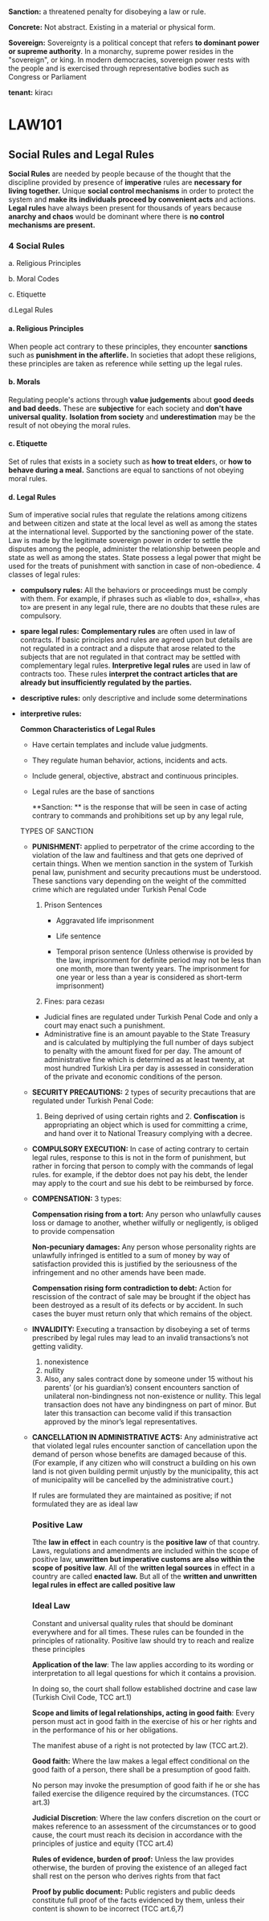 

**Sanction:** a threatened penalty for disobeying a law or rule.

**Concrete:** Not abstract. Existing in a material or physical form.

**Sovereign:** Sovereignty is a political concept that refers **to dominant power or supreme authority**. In a monarchy, supreme power resides in the "sovereign", or king. In modern democracies, sovereign power rests with the people and is exercised through representative bodies such as Congress or Parliament

**tenant:** kiracı

# LAW101

## Social Rules and Legal Rules

 **Social Rules** are needed by people because of the thought that the discipline provided by presence of **imperative** rules are **necessary for living together.** Unique **social control mechanisms** in order to protect the system and **make its individuals proceed by convenient acts** and actions. **Legal rules** have always been present for thousands of years because **anarchy and chaos** would be dominant where there is **no control mechanisms are present.**

### 4 Social Rules

a. Religious Principles

b. Moral Codes

c. Etiquette

d.Legal Rules

#### **a. Religious Principles**

When people act contrary to these principles, they encounter **sanctions** such as **punishment in the afterlife.** In societies that adopt these religions, these principles are taken as reference while setting up the legal rules.

#### **b. Morals**

Regulating people's actions through **value judgements** about **good deeds and bad deeds.** These are **subjective** for each society and **don't have universal quality.** **Isolation from society** and **underestimation** may be the result of not obeying the moral rules.

#### **c. Etiquette**

Set of rules that exists in a society such as **how to treat elder**s, or **how to behave during a meal.** Sanctions are equal to sanctions of not obeying moral rules. 

#### **d. Legal Rules**

Sum of imperative social rules that regulate the relations among citizens and between citizen and state at the local level as well as among the states at the international level. Supported by the sanctioning power of the state. Law is made by the legitimate sovereign power in order to settle the disputes among the people, administer the relationship between people and state as well as among the states. State possess a legal power that might be used for the treats of punishment with sanction in case of non-obedience. 4 classes of legal rules:

- **compulsory rules:** All the behaviors or proceedings must be comply with them. For example, if phrases such as «liable to do», «shall»», «has to» are present in any legal rule, there are no doubts that these rules are compulsory.

- **spare legal rules:** **Complementary rules** are often used in law of contracts. If basic principles and rules are agreed upon but details are not regulated in a contract and a dispute that arose related to the subjects that are not regulated in that contract may be settled with complementary legal rules. **Interpretive legal** **rules** are used in law of contracts too. These rules **interpret the contract articles that are already but insufficiently regulated by the parties.** 

- **descriptive rules:** only descriptive and include some determinations

- **interpretive rules:** 

  **Common Characteristics of Legal Rules**  

  - Have certain templates and include value judgments. 
  
  - They regulate human behavior, actions, incidents and acts. 
  
  - Include general, objective, abstract and continuous principles. 
  
  - Legal rules are the base of sanctions
  
    
  
    **Sanction: ** is the response that will be seen in case of acting contrary to commands and prohibitions set up by any legal rule,
  
  TYPES OF SANCTION  
  
  - **PUNISHMENT:**   applied to perpetrator of the crime according to the violation of the law and faultiness and that gets one deprived of certain things. When we mention sanction in the system of Turkish penal law, punishment and security precautions must be understood. These sanctions vary depending on the weight of the committed crime which are regulated under Turkish Penal Code
  
    1. Prison Sentences 

       - Aggravated life imprisonment

       - Life sentence
       - Temporal prison sentence (Unless otherwise is provided by the law, imprisonment for definite period may not be less than one month, more than twenty years. The imprisonment for one year or less than a year is considered as short-term imprisonment)

    2.  Fines: para cezası 

       - Judicial fines are regulated under Turkish Penal Code and only a court may enact such a punishment. 
       - Administrative fine is an amount payable to the State Treasury and is calculated by multiplying the full number of days subject to penalty with the amount fixed for per day. The amount of administrative fine which is determined as at least twenty, at most hundred Turkish Lira per day is assessed in consideration of the private and economic conditions of the person. 
  
       
  
  - **SECURITY PRECAUTIONS:**  2 types of security precautions that are regulated under Turkish Penal Code:
  
    1. Being deprived of using certain rights and 2. **Confiscation** is appropriating an object which is used for committing a crime, and hand over it to National Treasury complying with a decree.
    
     
    
  - **COMPULSORY EXECUTION:**   In case of acting contrary to certain legal rules, response to this is not in the form of punishment, but rather in forcing that person to comply with the commands of legal rules. for example, if the debtor does not pay his debt, the lender may apply to the court and sue his debt to be reimbursed by force.
  
  - **COMPENSATION:** 3 types:
  
      **Compensation rising from a tort:** Any person who unlawfully causes loss or damage to another, whether wilfully or negligently, is obliged to provide compensation
  
    **Non-pecuniary damages:** Any person whose personality rights are unlawfully infringed is entitled to a sum of money by way of satisfaction provided this is justified by the seriousness of the infringement and no other amends have been made.
  
    **Compensation rising form contradiction to debt:** Action for rescission of the contract of sale may be brought if the object has been destroyed as a result of its defects or by accident. In such cases the buyer must return only that which remains of the object. 
  
  - **INVALIDITY:** Executing a transaction by disobeying a set of terms prescribed by legal rules may lead to an invalid transactions’s not getting validity. 
  
    1. nonexistence
    2. nullity
    3. Also, any sales contract done by someone under 15 without his parents’ (or his guardian’s) consent encounters sanction of unilateral non-bindingness not non-existence or nullity. This legal transaction does not have any bindingness on part of minor. But later this transaction can become valid if this transaction approved by the minor’s legal representatives.
  
  - **CANCELLATION IN ADMINISTRATIVE ACTS:** Any administrative act that violated legal rules encounter sanction of cancellation upon the demand of person whose benefits are damaged because of this. (For example, if any citizen who will construct a building on his own land is not given building permit unjustly by the municipality, this act of municipality will be cancelled by the administrative court.)
  
    If rules are formulated they are maintained as positive; if not formulated they are as ideal law
  
    ### Positive Law
  
    Tthe **law in effect** in each country is the **positive law** of that country.  Laws, regulations and amendments are included within the scope of positive law, **unwritten but imperative customs are also within the scope of positive law**. All of the **written legal sources** in effect in a country are called **enacted law.** But all of the **written and unwritten legal rules in effect are called positive law**
  
    ### Ideal Law
  
    Constant and universal quality rules that should be dominant everywhere and for all times. These rules can be founded in the principles of rationality. Positive law should try to reach and realize these principles
  
     **Application of the law**: The law applies according to its wording or interpretation to all legal questions for which it contains a provision.
  
    In doing so, the court shall follow established doctrine and case law (Turkish Civil Code, TCC art.1)
  
    **Scope and limits of legal relationships, acting in good faith**: Every person must act in good faith in the exercise of his or her rights and in the performance of his or her obligations.
  
    The manifest abuse of a right is not protected by law (TCC art.2).
  
    **Good faith:** Where the law makes a legal effect conditional on the good faith of a person, there shall be a presumption of good faith.
  
    No person may invoke the presumption of good faith if he or she has failed exercise the diligence required by the circumstances. (TCC art.3)
  
    **Judicial Discretion**: Where the law confers discretion on the court or makes reference to an assessment of the circumstances or to good cause, the court must reach its decision in accordance with the principles of justice and equity (TCC art.4)
  
    **Rules of evidence, burden of proof:** Unless the law provides otherwise, the burden of proving the existence of an alleged fact shall rest on the person who derives rights from that fact
  
    **Proof by public document:** Public registers and public deeds constitute full proof of the facts evidenced by them, unless their content is shown to be incorrect (TCC art.6,7)
  
    







